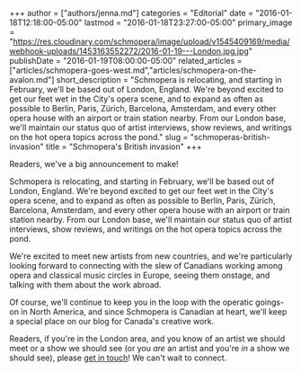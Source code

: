 +++
author = ["authors/jenna.md"]
categories = "Editorial"
date = "2016-01-18T12:18:00-05:00"
lastmod = "2016-01-18T23:27:00-05:00"
primary_image = "https://res.cloudinary.com/schmopera/image/upload/v1545409169/media/webhook-uploads/1453163552272/2016-01-19---London.jpg.jpg"
publishDate = "2016-01-19T08:00:00-05:00"
related_articles = ["articles/schmopera-goes-west.md","articles/schmopera-on-the-avalon.md"]
short_description = "Schmopera is relocating, and starting in February, we&#039;ll be based out of London, England. We&#039;re beyond excited to get our feet wet in the City&#039;s opera scene, and to expand as often as possible to Berlin, Paris, Zürich, Barcelona, Amsterdam, and every other opera house with an airport or train station nearby. From our London base, we&#039;ll maintain our status quo of artist interviews, show reviews, and writings on the hot opera topics across the pond."
slug = "schmoperas-british-invasion"
title = "Schmopera&#039;s British invasion"
+++

Readers, we've a big announcement to make!

Schmopera is relocating, and starting in February, we'll be based out of London, England. We're beyond excited to get our feet wet in the City's opera scene, and to expand as often as possible to Berlin, Paris, Zürich, Barcelona, Amsterdam, and every other opera house with an airport or train station nearby. From our London base, we'll maintain our status quo of artist interviews, show reviews, and writings on the hot opera topics across the pond. 

We're excited to meet new artists from new countries, and we're particularly looking forward to connecting with the slew of Canadians working among opera and classical music circles in Europe, seeing them onstage, and talking with them about the work abroad. 

Of course, we'll continue to keep you in the loop with the operatic goings-on in North America, and since Schmopera is Canadian at heart, we'll keep a special place on our blog for Canada's creative work.

Readers, if you're in the London area, and you know of an artist we should meet or a show we should see (or you *are* an artist and you're *in* a show we should see), please [get in touch](mailto:hello@schmopera.com)! We can't wait to connect.
